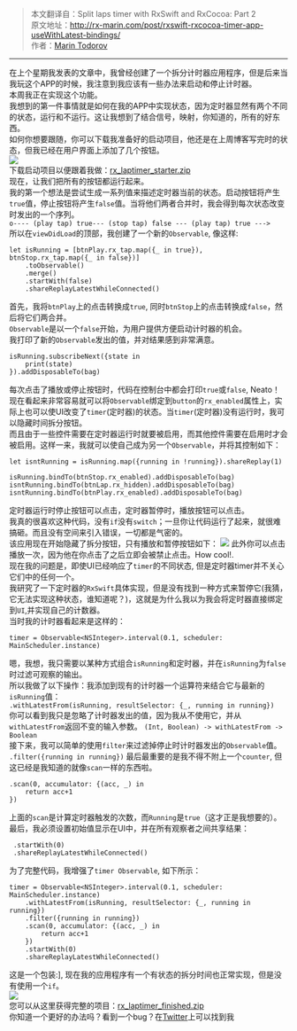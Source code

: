 > 本文翻译自：Split laps timer with RxSwift and RxCocoa: Part 2  
原文地址：http://rx-marin.com/post/rxswift-rxcocoa-timer-app-useWithLatest-bindings/  
作者：[Marin Todorov](http://www.underplot.com/)

---
在上个星期我发表的文章中，我曾经创建了一个拆分计时器应用程序，但是后来当我玩这个APP的时候，我注意到我应该有一些办法来启动和停止计时器。  
本周我正在实现这个功能。  
我想到的第一件事情就是如何在我的APP中实现状态，因为定时器显然有两个不同的状态，运行和不运行。这让我想到了结合信号，映射，你知道的，所有的好东西。  
如何你想要跟随，你可以下载我准备好的启动项目，他还是在上周博客写完时的状态，但我已经在用户界面上添加了几个按钮。  
![](http://rx-marin.com/images/latimer-new-ui.png)  
下载启动项目以便跟着我做：[rx_laptimer_starter.zip]()  
现在，让我们把所有的按钮都运行起来。  
我的第一个想法是尝试生成一系列值来描述定时器当前的状态。启动按钮将产生`true`值，停止按钮将产生`false`值。当将他们两者合并时，我会得到每次状态改变时发出的一个序列。  
`o---- (play tap) true--- (stop tap) false --- (play tap) true --->`  
所以在`viewDidLoad`的顶部，我创建了一个新的`Observable`, 像这样:  
```
let isRunning = [btnPlay.rx_tap.map({_ in true}), btnStop.rx_tap.map({_ in false})]
    .toObservable()
    .merge()
    .startWith(false)
    .shareReplayLatestWhileConnected()
```
首先，我将`btnPlay`上的点击转换成`true`, 同时`btnStop`上的点击转换成`false`，然后将它们两合并。  
`Observable`是以一个`false`开始，为用户提供方便启动计时器的机会。  
我打印了新的`Observable`发出的值，并对结果感到非常满意。  
```
isRunning.subscribeNext({state in
    print(state)
}).addDisposableTo(bag)
```
每次点击了播放或停止按钮时，代码在控制台中都会打印`true`或`false`, Neato！  
现在看起来非常容易就可以将`Observable`绑定到`button`的`rx_enabled`属性上，实际上也可以使UI改变了`timer`(定时器)的状态。当`timer`(定时器)没有运行时，我可以隐藏时间拆分按钮。  
而且由于一些控件需要在定时器运行时就要被启用，而其他控件需要在启用时才会被启用。这样一来，我就可以使自己成为另一个`Observable`，并将其控制如下：  
```
let isntRunning = isRunning.map({running in !running}).shareReplay(1)

isRunning.bindTo(btnStop.rx_enabled).addDisposableTo(bag)
isntRunning.bindTo(btnLap.rx_hidden).addDisposableTo(bag)
isntRunning.bindTo(btnPlay.rx_enabled).addDisposableTo(bag)
```
定时器运行时停止按钮可以点击，定时器暂停时，播放按钮可以点击。  
我真的很喜欢这种代码，没有`if`没有`switch`；一旦你让代码运行了起来，就很难搞砸。而且没有空间来引入错误，一切都是气密的。  
该应用现在开始隐藏了拆分按钮，只有播放和暂停按钮如下：
![](http://rx-marin.com/images/laptimer-play.png)
此外你可以点击播放一次，因为他在你点击了之后立即会被禁止点击。How cool!.  
现在我的问题是，即使UI已经响应了`timer`的不同状态, 但是定时器timer并不关心它们中的任何一个。  
我研究了一下定时器的`RxSwift`具体实现，但是没有找到一种方式来暂停它(我猜，它无法实现这种状态，谁知道呢？)，这就是为什么我以为我会将定时器直接绑定到`UI`,并实现自己的计数器。  
当时我的计时器看起来是这样的：  
```
timer = Observable<NSInteger>.interval(0.1, scheduler: MainScheduler.instance)
```
嗯，我想，我只需要以某种方式组合`isRunning`和定时器，并在`isRunning`为`false`时过滤可观察的输出。  
所以我做了以下操作：我添加到现有的计时器一个运算符来结合它与最新的`isRunning`值：  
`.withLatestFrom(isRunning, resultSelector: {_, running in running})`  
你可以看到我只是忽略了计时器发出的值，因为我从不使用它，并从`withLatestFrom`返回不变的输入参数。
`(Int, Boolean) -> withLatestFrom -> Boolean`  
接下来，我可以简单的使用`filter`来过滤掉停止时计时器发出的`Observable`值。
`.filter({running in running})`
最后最重要的是我不得不附上一个`counter`, 但这已经是我知道的就像`scan`一样的东西啦。
```
.scan(0, accumulator: {(acc, _) in
    return acc+1
})
```  
上面的`scan`是计算定时器触发的次数，而`Running`是`true`（这才正是我想要的）。  
最后，我必须设置初始值显示在UI中，并在所有观察者之间共享结果：  
```
 .startWith(0)
 .shareReplayLatestWhileConnected()
```
为了完整代码，我增强了`timer Observable`, 如下所示：
```
timer = Observable<NSInteger>.interval(0.1, scheduler: MainScheduler.instance)
    .withLatestFrom(isRunning, resultSelector: {_, running in running})
    .filter({running in running})
    .scan(0, accumulator: {(acc, _) in
        return acc+1
    })
    .startWith(0)
    .shareReplayLatestWhileConnected()
```
这是一个包装:], 现在我的应用程序有一个有状态的拆分时间也正常实现，但是没有使用一个`if`。    
![](http://rx-marin.com/images/laptimer-2-final.gif)    
您可以从这里获得完整的项目：[rx_laptimer_finished.zip]()  
你知道一个更好的办法吗？看到一个bug？在[Twitter]()上可以找到我  

